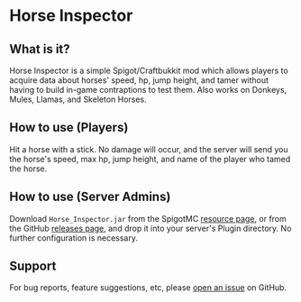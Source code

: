 # Horse Inspector

## What is it?
Horse Inspector is a simple Spigot/Craftbukkit mod which allows players to acquire data about horses' speed, hp, jump height, and tamer without having to build in-game contraptions to test them. Also works on Donkeys, Mules, Llamas, and Skeleton Horses.

## How to use (Players)
Hit a horse with a stick. No damage will occur, and the server will send you the horse's speed, max hp, jump height, and name of the player who tamed the horse.

## How to use (Server Admins)
Download `Horse_Inspector.jar` from the SpigotMC [resource page](https://www.spigotmc.org/resources/horse-inspector.64721/), or from the GitHub [releases page](https://github.com/AnomalyTea/Horse-Inspector/releases), and drop it into your server's Plugin directory. No further configuration is necessary.

## Support
For bug reports, feature suggestions, etc, please [open an issue](https://github.com/AnomalyTea/Horse-Inspector/issues) on GitHub.
